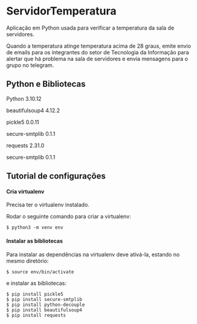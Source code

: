 # ServidorTemperatura

Aplicação em Python usada para verificar a temperatura da sala de servidores.

Quando a temperatura atinge temperatura acima de 28 graus, emite envio de emails para os integrantes do
setor de Tecnologia da Informação para alertar que há problema na sala de servidores e envia mensagens para o grupo no telegram.

## Python e Bibliotecas

Python             3.10.12

beautifulsoup4     4.12.2

pickle5            0.0.11

secure-smtplib     0.1.1

requests           2.31.0

secure-smtplib     0.1.1


## Tutorial de configurações

#### Cria virtualenv

Precisa ter o virtualenv instalado.

Rodar o seguinte comando para criar a virtualenv:

```
$ python3 -m venv env
```

#### Instalar as bibliotecas

Para instalar as dependências na virtualenv deve ativá-la, estando no mesmo diretório:

```
$ source env/bin/activate
```
e instalar as bibliotecas:

```
$ pip install pickle5
$ pip install secure-smtplib
$ pip install python-decouple
$ pip install beautifulsoup4
$ pip install requests
```





